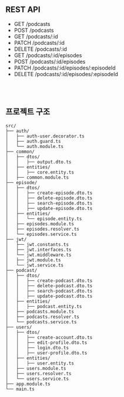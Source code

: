 ## REST API

- GET /podcasts
- POST /podcasts
- GET /podcasts/:id
- PATCH /podcasts/:id
- DELETE /podcasts/:id
- GET /podcasts/:id/episodes
- POST /podcasts/:id/episodes
- PATCH /podcasts/:id/episodes/:episodeId
- DELETE /podcasts/:id/episodes/:episodeId

<br/><br/>

## 프로젝트 구조

```
src/
├── auth/
│   ├── auth-user.decorator.ts
│   ├── auth.guard.ts
│   └── auth.module.ts
├── common/
│   ├── dtos/
│   │   ├── output.dto.ts
│   ├── entities/
│   │   ├── core.entity.ts
│   ├── common.module.ts
├── episode/
│   ├── dtos/
│   │   ├── create-episode.dto.ts
│   │   ├── delete-episode.dto.ts
│   │   ├── search-episode.dto.ts
│   │   ├── update-episode.dto.ts
│   ├── entities/
│   │   └── episode.entity.ts
│   ├── episodes.module.ts
│   ├── episodes.resolver.ts
│   └── episodes.service.ts
├── jwt/
│   ├── jwt.constants.ts
│   ├── jwt.interfaces.ts
│   └── jwt.middleware.ts
│   ├── jwt.module.ts
│   └── jwt.service.ts
├── podcast/
│   ├── dtos/
│   │   ├── create-podcast.dto.ts
│   │   ├── delete-podcast.dto.ts
│   │   ├── search-podcast.dto.ts
│   │   ├── update-podcast.dto.ts
│   ├── entities/
│   │   ├── podcast.entity.ts
│   ├── podcasts.module.ts
│   ├── podcasts.resolver.ts
│   └── podcasts.service.ts
├── users/
│   ├── dtos/
│   │   ├── create-account.dto.ts
│   │   ├── edit-profile.dto.ts
│   │   ├── login.dto.ts
│   │   ├── user-profile.dto.ts
│   ├── entities/
│   │   ├── user.entity.ts
│   ├── users.module.ts
│   ├── users.resolver.ts
│   └── users.service.ts
├── app.module.ts
└── main.ts
```
